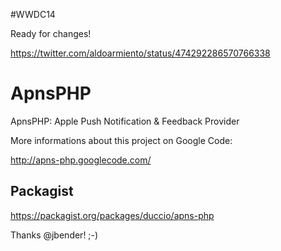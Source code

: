 #WWDC14

Ready for changes!

https://twitter.com/aldoarmiento/status/474292286570766338

ApnsPHP
=======

ApnsPHP: Apple Push Notification &amp; Feedback Provider

More informations about this project on Google Code:

http://apns-php.googlecode.com/

Packagist
-------

https://packagist.org/packages/duccio/apns-php

Thanks @jbender! ;-)
